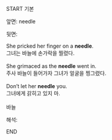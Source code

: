 START
기본

앞면:
needle


뒷면:
<div>She pricked her finger on a <strong>needle</strong>. </div><div><div>그녀는 바늘에 손가락을 찔렸다.</div></div><div><br></div><div><div>She grimaced as the <strong>needle</strong> went in. </div><div><div>주사 바늘이 들어가자 그녀가 얼굴을 찡그렸다.</div></div></div><div><br></div><div><div>Don’t let her <strong>needle</strong> you. </div><div><div>그녀에게 갉히고 있지 마.</div></div></div><div><br></div><div>바늘</div>


해석:
<!--ID: 1746614454326-->
END